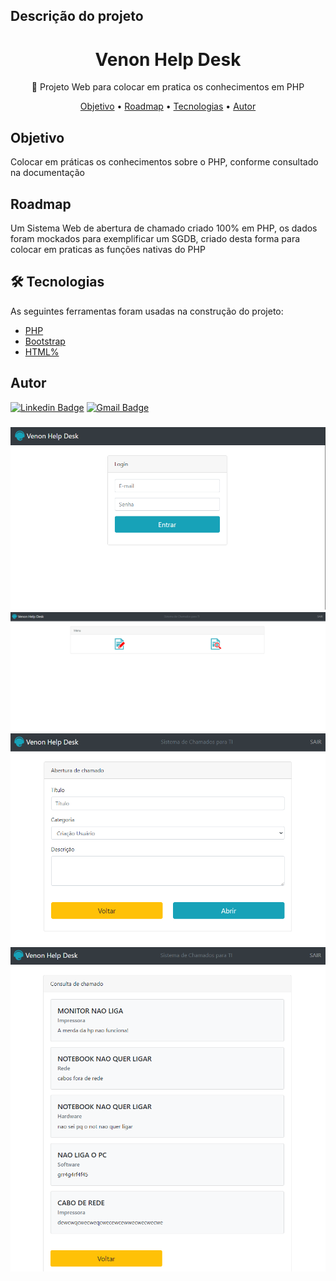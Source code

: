 ## Descrição do projeto

<h1 align="center">Venon Help Desk</h1>

<p align="center">🚀 Projeto Web para colocar em pratica os conhecimentos em PHP 
</p>

<p align="center">
 <a href="#objetivo">Objetivo</a> •
 <a href="#roadmap">Roadmap</a> • 
 <a href="#tecnologias">Tecnologias</a> • 
 <a href="#autor">Autor</a>
</p>

<h2 id="objetivo">Objetivo</h2>
<p>Colocar em práticas os conhecimentos sobre o PHP, conforme consultado na documentação </p>

<h2 id="roadmap">Roadmap</h2>
<p>Um Sistema Web de abertura de chamado criado 100% em PHP, os dados foram  mockados  para exemplificar um SGDB, criado desta forma  para colocar em praticas as funções nativas do PHP </p>

<h2 id="tecnologias">🛠 Tecnologias</h2>

As seguintes ferramentas foram usadas na construção do projeto:

- [PHP](https://www.php.net/docs.php)
- [Bootstrap](https://getbootstrap.com.br/)
- [HTML%](https://developer.mozilla.org/pt-BR/docs/Web/HTML)

<h2 id="autor">Autor</h2>

[![Linkedin Badge](https://img.shields.io/badge/-Venancio-blue?style=flat-square&logo=Linkedin&logoColor=white&link=https://www.linkedin.com/in/venancio-dumas-87678213a/)](https://www.linkedin.com/in/venancio-dumas-87678213a/)
[![Gmail Badge](https://img.shields.io/badge/-venancio.devone777@gmail.com-c14438?style=flat-square&logo=Gmail&logoColor=white&link=mailto:venancio.devone777@gmail.com)](mailto:venancio.devone777@gmail.com)

<h3 align="center">
    <img alt="Print do Login do Sistema help desk" title="Login" src="./assets/login.png" />
    <img alt="Print da tela Home do Sistema " title="Home" src="./assets/home.png" />
    <img alt="Print da tela de resgistrar chamados no sistema help desk" title="Registrar" src="./assets/register_ch.png" />
    <img alt="Print tela lista de chamados abertos" title="Lista de chamados" src="./assets/2.png" />
</h3>
